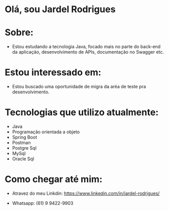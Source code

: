 # Olá, sou Jardel Rodrigues

# Sobre:
- Estou estudando a tecnologia Java, focado mais no parte do back-end da aplicação, desenvolvimento de APIs, documentação no Swagger etc. 

# Estou interessado em:
- Estou buscado uma oportunidade de migra da aréa de teste pra desenvolvimento.

# Tecnologias que utilizo atualmente:
- Java
- Programação orientada a objeto
- Spring Boot
- Postman
- Postgre Sql
- MySql
- Oracle Sql

# Como chegar até mim:
- Atravez do meu Linkdin: https://www.linkedin.com/in/jardel-rodrigues/

- Whatsapp: (61) 9 9422-9903



